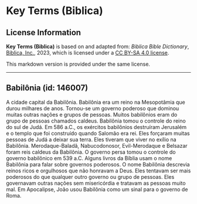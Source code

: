 # Key Terms (Biblica)

## License Information

**Key Terms (Biblica)** is based on and adapted from: _Biblica Bible Dictionary_, [Biblica, Inc.](https://www.biblica.com/), 2023, which is licensed under a [CC BY-SA 4.0 license](https://creativecommons.org/licenses/by-sa/4.0/legalcode.en).

This markdown version is provided under the same license.



--------------------------------

## Babilônia (id: 146007)

A cidade capital da Babilônia. Babilônia era um reino na Mesopotâmia que durou milhares de anos. Tornou\-se um governo poderoso que dominou muitas outras nações e grupos de pessoas. Muitos babilônios eram do grupo de pessoas chamados caldeus. Babilônia tomou o controle do reino do sul de Judá. Em 586 a.C., os exércitos babilônios destruíram Jerusalém e o templo que foi construído quando Salomão era rei. Eles forçaram muitas pessoas de Judá a deixar sua terra. Eles tiveram que viver no exílio na Babilônia. Merodaque\-Baladã, Nabucodonosor, Evil\-Merodaque e Belsazar foram reis caldeus da Babilônia. O governo persa tomou o controle do governo babilônico em 539 a.C. Alguns livros da Bíblia usam o nome Babilônia para falar sobre governos poderosos. O nome Babilônia descrevia reinos ricos e orgulhosos que não honravam a Deus. Eles tentavam ser mais poderosos do que qualquer outro governo ou grupo de pessoas. Eles governavam outras nações sem misericórdia e tratavam as pessoas muito mal. Em Apocalipse, João usou Babilônia como um sinal para o governo de Roma.


